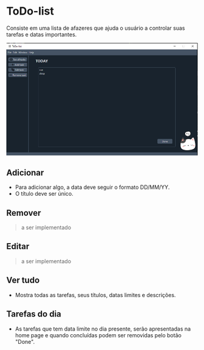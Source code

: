 # ToDo-list
Consiste em uma lista de afazeres que ajuda o usuário a controlar suas tarefas e datas importantes.

![Imagem da tela principal](icons\project_img_1.png "Tela principal")

## Adicionar
* Para adicionar algo, a data deve seguir o formato DD/MM/YY.
* O título deve ser único.

## Remover
> a ser implementado

## Editar
> a ser implementado

## Ver tudo
* Mostra todas as tarefas, seus títulos, datas limites e descrições.

## Tarefas do dia
* As tarefas que tem data limite no dia presente, serão apresentadas na home page e quando concluídas podem ser removidas pelo botão "Done".